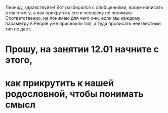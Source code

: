 Леонид, здравствуйте! 
Вот разбирался с обобщениями, вроде написать в main могу, 
а как прикрутить его к человеку не понимаю.
Соответственно, не понимаю для чего они, если мы каждому параметру в People уже присвоили тип, 
а туда прописать неизвестный тип не дает.

# **Прошу, на занятии 12.01 начните с этого,**
# как прикрутить к нашей родословной, чтобы понимать смысл